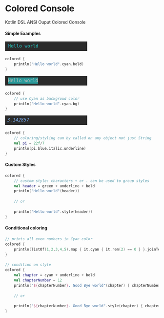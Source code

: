 # Colored Console
Kotlin DSL ANSI Ouput Colored Console

#### Simple Examples

<img src=".images/simple-1.png"/>

```kotlin
colored {
    println("Hello world".cyan.bold) 
}
```

<img src=".images/simple-2.png"/>

```kotlin
colored {
    // use Cyan as backgroud color
    println("Hello world".cyan.bg)  
}
```

<img src=".images/simple-3.png"/>

```kotlin
colored {
    // coloring/styling can by called on any object not just String
    val pi = 22f/7
    println(pi.blue.italic.underline)
}
```


#### Custom Styles
```kotlin
colored {
    // custom style: characters + or . can be used to group styles
    val header = green + underline + bold 
    println("Hello world"(header))
    
    // or
    
    println("Hello world".style(header))
}
```

#### Conditional coloring
```kotlin
// prints all even numbers in Cyan color
colored {
    println(listOf(1,2,3,4,5).map { it.cyan { it.rem(2) == 0 } }.joinToString())
}

// condition on style
colored {
    val chapter = cyan + underline + bold 
    val chapterNumber = 12
    println("${chapterNumber}. Good Bye world"(chapter) { chapterNumber >= 10 })
    
    // or
    
    println("${chapterNumber}. Good Bye world".style(chapter) { chapterNumber >= 10 })
}
```


